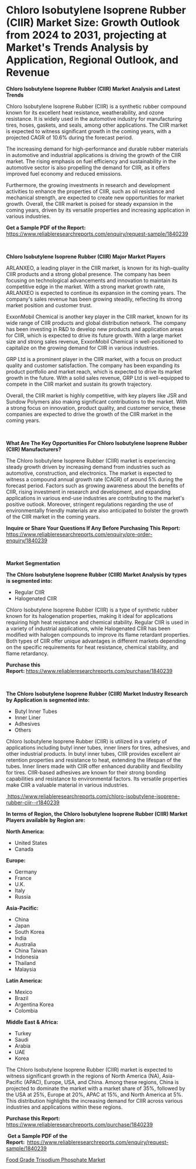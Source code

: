 <p><h1>Chloro Isobutylene Isoprene Rubber (CIIR) Market Size: Growth Outlook from 2024 to 2031, projecting at Market's Trends Analysis by Application, Regional Outlook, and Revenue</h1></p><p><strong>Chloro Isobutylene Isoprene Rubber (CIIR) Market Analysis and Latest Trends</strong></p>
<p><p>Chloro Isobutylene Isoprene Rubber (CIIR) is a synthetic rubber compound known for its excellent heat resistance, weatherability, and ozone resistance. It is widely used in the automotive industry for manufacturing tires, hoses, gaskets, and seals, among other applications. The CIIR market is expected to witness significant growth in the coming years, with a projected CAGR of 10.6% during the forecast period.</p><p>The increasing demand for high-performance and durable rubber materials in automotive and industrial applications is driving the growth of the CIIR market. The rising emphasis on fuel efficiency and sustainability in the automotive sector is also propelling the demand for CIIR, as it offers improved fuel economy and reduced emissions.</p><p>Furthermore, the growing investments in research and development activities to enhance the properties of CIIR, such as oil resistance and mechanical strength, are expected to create new opportunities for market growth. Overall, the CIIR market is poised for steady expansion in the coming years, driven by its versatile properties and increasing application in various industries.</p></p>
<p><strong>Get a Sample PDF of the Report:&nbsp;</strong> <a href="https://www.reliableresearchreports.com/enquiry/request-sample/1840239">https://www.reliableresearchreports.com/enquiry/request-sample/1840239</a></p>
<p>&nbsp;</p>
<p><strong>Chloro Isobutylene Isoprene Rubber (CIIR) Major Market Players</strong></p>
<p><p>ARLANXEO, a leading player in the CIIR market, is known for its high-quality CIIR products and a strong global presence. The company has been focusing on technological advancements and innovation to maintain its competitive edge in the market. With a strong market growth rate, ARLANXEO is expected to continue its expansion in the coming years. The company's sales revenue has been growing steadily, reflecting its strong market position and customer trust.</p><p>ExxonMobil Chemical is another key player in the CIIR market, known for its wide range of CIIR products and global distribution network. The company has been investing in R&D to develop new products and application areas for CIIR, which is expected to drive its future growth. With a large market size and strong sales revenue, ExxonMobil Chemical is well-positioned to capitalize on the growing demand for CIIR in various industries.</p><p>GRP Ltd is a prominent player in the CIIR market, with a focus on product quality and customer satisfaction. The company has been expanding its product portfolio and market reach, which is expected to drive its market growth in the future. With a solid sales revenue, GRP Ltd is well-equipped to compete in the CIIR market and sustain its growth trajectory.</p><p>Overall, the CIIR market is highly competitive, with key players like JSR and Sundow Polymers also making significant contributions to the market. With a strong focus on innovation, product quality, and customer service, these companies are expected to drive the growth of the CIIR market in the coming years.</p></p>
<p>&nbsp;</p>
<p><strong>What Are The Key Opportunities For Chloro Isobutylene Isoprene Rubber (CIIR) Manufacturers?</strong></p>
<p><p>The Chloro Isobutylene Isoprene Rubber (CIIR) market is experiencing steady growth driven by increasing demand from industries such as automotive, construction, and electronics. The market is expected to witness a compound annual growth rate (CAGR) of around 5% during the forecast period. Factors such as growing awareness about the benefits of CIIR, rising investment in research and development, and expanding applications in various end-use industries are contributing to the market's positive outlook. Moreover, stringent regulations regarding the use of environmentally friendly materials are also anticipated to bolster the growth of the CIIR market in the coming years.</p></p>
<p><strong>Inquire or Share Your Questions If Any Before Purchasing This Report:</strong> <a href="https://www.reliableresearchreports.com/enquiry/pre-order-enquiry/1840239">https://www.reliableresearchreports.com/enquiry/pre-order-enquiry/1840239</a></p>
<p>&nbsp;</p>
<p><strong>Market Segmentation</strong></p>
<p><strong>The Chloro Isobutylene Isoprene Rubber (CIIR) Market Analysis by types is segmented into:</strong></p>
<p><ul><li>Regular CIIR</li><li>Halogenated CIIR</li></ul></p>
<p><p>Chloro Isobutylene Isoprene Rubber (CIIR) is a type of synthetic rubber known for its halogenation properties, making it ideal for applications requiring high heat resistance and chemical stability. Regular CIIR is used in a variety of industrial applications, while Halogenated CIIR has been modified with halogen compounds to improve its flame retardant properties. Both types of CIIR offer unique advantages in different markets depending on the specific requirements for heat resistance, chemical stability, and flame retardancy.</p></p>
<p><strong>Purchase this Report:&nbsp;</strong><a href="https://www.reliableresearchreports.com/purchase/1840239">https://www.reliableresearchreports.com/purchase/1840239</a></p>
<p>&nbsp;</p>
<p><strong>The Chloro Isobutylene Isoprene Rubber (CIIR) Market Industry Research by Application is segmented into:</strong></p>
<p><ul><li>Butyl Inner Tubes</li><li>Inner Liner</li><li>Adhesives</li><li>Others</li></ul></p>
<p><p>Chloro Isobutylene Isoprene Rubber (CIIR) is utilized in a variety of applications including butyl inner tubes, inner liners for tires, adhesives, and other industrial products. In butyl inner tubes, CIIR provides excellent air retention properties and resistance to heat, extending the lifespan of the tubes. Inner liners made with CIIR offer enhanced durability and flexibility for tires. CIIR-based adhesives are known for their strong bonding capabilities and resistance to environmental factors. Its versatile properties make CIIR a valuable material in various industries.</p></p>
<p><a href="https://www.reliableresearchreports.com/chloro-isobutylene-isoprene-rubber-ciir--r1840239">&nbsp;https://www.reliableresearchreports.com/chloro-isobutylene-isoprene-rubber-ciir--r1840239</a></p>
<p><strong>In terms of Region, the Chloro Isobutylene Isoprene Rubber (CIIR) Market Players available by Region are:</strong></p>
<p>
    <p> <strong> North America: </strong>
        <ul>
            <li>United States</li>
            <li>Canada</li>
        </ul>
        </p> 
    <p> <strong> Europe: </strong>
        <ul>
            <li>Germany</li>
            <li>France</li>
            <li>U.K.</li>
            <li>Italy</li>
            <li>Russia</li>
        </ul>
        </p> 
    <p> <strong> Asia-Pacific: </strong>
        <ul>
            <li>China</li>
            <li>Japan</li>
            <li>South Korea</li>
            <li>India</li>
            <li>Australia</li>
            <li>China Taiwan</li>
            <li>Indonesia</li>
            <li>Thailand</li>
            <li>Malaysia</li>
        </ul>
        </p> 
    <p> <strong> Latin America: </strong>
        <ul>
            <li>Mexico</li>
            <li>Brazil</li>
            <li>Argentina Korea</li>
            <li>Colombia</li>
        </ul>
        </p> 
    <p> <strong> Middle East & Africa: </strong>
        <ul>
            <li>Turkey</li>
            <li>Saudi</li>
            <li>Arabia</li>
            <li>UAE</li>
            <li>Korea</li>
        </ul>
    </p>
    </p>
<p><p>The Chloro Isobutylene Isoprene Rubber (CIIR) market is expected to witness significant growth in the regions of North America (NA), Asia-Pacific (APAC), Europe, USA, and China. Among these regions, China is projected to dominate the market with a market share of 35%, followed by the USA at 25%, Europe at 20%, APAC at 15%, and North America at 5%. This distribution highlights the increasing demand for CIIR across various industries and applications within these regions.</p></p>
<p><strong>Purchase this Report: </strong><a href="https://www.reliableresearchreports.com/purchase/1840239">https://www.reliableresearchreports.com/purchase/1840239</a></p>
<p>&nbsp;<strong>Get a Sample PDF of the Report:&nbsp;&nbsp;</strong><a href="https://www.reliableresearchreports.com/enquiry/request-sample/1840239">https://www.reliableresearchreports.com/enquiry/request-sample/1840239</a></p>
<p><strong></strong></p>
<p><p><a href="https://github.com/sahltyb2/Market-Research-Report-List-1/blob/main/food-grade-trisodium-phosphate-market.md">Food Grade Trisodium Phosphate Market</a></p></p>